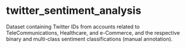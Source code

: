 # twitter_sentiment_analysis
Dataset containing Twitter IDs from accounts related to TeleCommunications, Healthcare, and e-Commerce, and the respective binary and multi-class sentiment classifications (manual annotation). 
